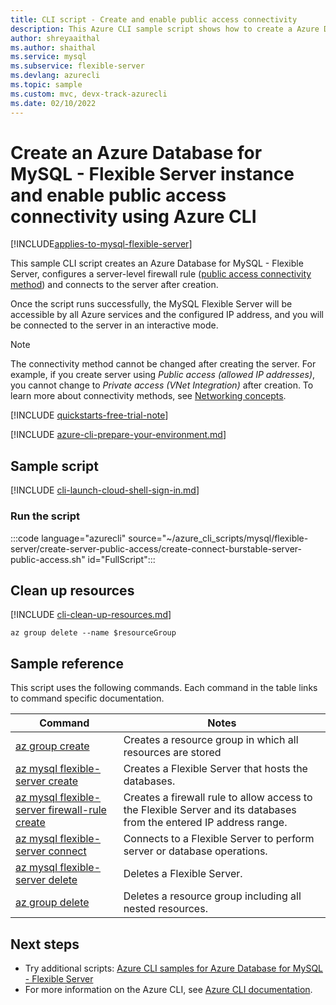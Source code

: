 ```yaml
---
title: CLI script - Create and enable public access connectivity
description: This Azure CLI sample script shows how to create a Azure Database for MySQL - Flexible Server instance, configure a server-level firewall rule (public access connectivity method), and connect to the server.
author: shreyaaithal
ms.author: shaithal
ms.service: mysql
ms.subservice: flexible-server
ms.devlang: azurecli
ms.topic: sample
ms.custom: mvc, devx-track-azurecli
ms.date: 02/10/2022 
---
```


# Create an Azure Database for MySQL - Flexible Server instance and enable public access connectivity using Azure CLI

[!INCLUDE[applies-to-mysql-flexible-server](../../includes/applies-to-mysql-flexible-server.md)]

This sample CLI script creates an Azure Database for MySQL - Flexible Server, configures a server-level firewall rule ([public access connectivity method](../concepts-networking-public.md)) and connects to the server after creation.

Once the script runs successfully, the MySQL Flexible Server will be accessible by all Azure services and the configured IP address, and you will be connected to the server in an interactive mode.

> [!NOTE]
> The connectivity method cannot be changed after creating the server. For example, if you create server using *Public access (allowed IP addresses)*, you cannot change to *Private access (VNet Integration)* after creation. To learn more about connectivity methods, see [Networking concepts](../concepts-networking.md).

[!INCLUDE [quickstarts-free-trial-note](../../includes/flexible-server-free-trial-note.md)]

[!INCLUDE [azure-cli-prepare-your-environment.md](~/reusable-content/azure-cli/azure-cli-prepare-your-environment.md)]

## Sample script

[!INCLUDE [cli-launch-cloud-shell-sign-in.md](~/reusable-content/ce-skilling/azure/includes/cli-launch-cloud-shell-sign-in.md)]

### Run the script

:::code language="azurecli" source="~/azure_cli_scripts/mysql/flexible-server/create-server-public-access/create-connect-burstable-server-public-access.sh" id="FullScript":::

## Clean up resources

[!INCLUDE [cli-clean-up-resources.md](~/reusable-content/ce-skilling/azure/includes/cli-clean-up-resources.md)]

```azurecli
az group delete --name $resourceGroup
```

## Sample reference

This script uses the following commands. Each command in the table links to command specific documentation.

| **Command** | **Notes** |
|---|---|
|[az group create](/cli/azure/group#az-group-create)|Creates a resource group in which all resources are stored|
|[az mysql flexible-server create](/cli/azure/mysql/flexible-server#az-mysql-flexible-server-create)|Creates a Flexible Server that hosts the databases.|
|[az mysql flexible-server firewall-rule create](/cli/azure/mysql/flexible-server/firewall-rule#az-mysql-flexible-server-firewall-rule-create)|Creates a firewall rule to allow access to the Flexible Server and its databases from the entered IP address range.|
|[az mysql flexible-server connect](/cli/azure/mysql/flexible-server#az-mysql-flexible-server-connect)|Connects to a Flexible Server to perform server or database operations.|
|[az mysql flexible-server delete](/cli/azure/mysql/flexible-server#az-mysql-flexible-server-delete)|Deletes a Flexible Server.|
|[az group delete](/cli/azure/group#az-group-delete) | Deletes a resource group including all nested resources.|

## Next steps

- Try additional scripts: [Azure CLI samples for Azure Database for MySQL - Flexible Server](../sample-scripts-azure-cli.md)
- For more information on the Azure CLI, see [Azure CLI documentation](/cli/azure).
